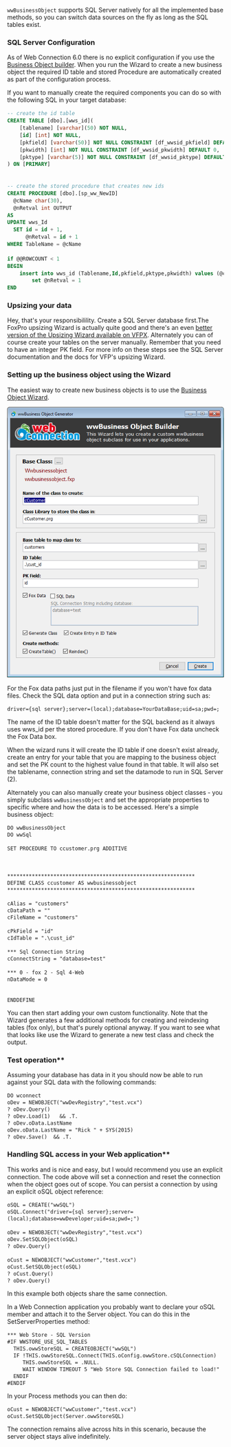 ﻿`wwBusinessObject` supports SQL Server natively for all the implemented base methods, so you can switch data sources on the fly as long as the SQL tables exist.

### SQL Server Configuration
As of Web Connection 6.0 there is no explicit configuration if you use the [Business Object builder](VFPS://Topic/_0GZ1C88OH). When you run the Wizard to create a new business object the required ID table and stored Procedure are automatically created as part of the configuration process.

If you want to manually create the required components you can do so with the following SQL in your target database:

```sql
-- create the id table
CREATE TABLE [dbo].[wws_id](
	[tablename] [varchar](50) NOT NULL,
	[id] [int] NOT NULL,
	[pkfield] [varchar(50)] NOT NULL CONSTRAINT [df_wwsid_pkfield] DEFAULT '',
	[pkwidth] [int] NOT NULL CONSTRAINT [df_wwsid_pkwidth] DEFAULT 0,
	[pktype] [varchar(5)] NOT NULL CONSTRAINT [df_wwsid_pktype] DEFAULT ''
) ON [PRIMARY]


-- create the stored procedure that creates new ids
CREATE PROCEDURE [dbo].[sp_ww_NewID]
  @cName char(30),
  @nRetval int OUTPUT
AS
UPDATE wws_Id 
  SET id = id + 1,
      @nRetval = id + 1
WHERE TableName = @cName

if @@ROWCOUNT < 1
BEGIN
	insert into wws_id (Tablename,Id,pkfield,pktype,pkwidth) values (@cName,1,'','',0)
		set @nRetval = 1
END
```

### Upsizing your data
Hey, that's your responsibilility. Create a SQL Server database first.The FoxPro upsizing Wizard is actually quite good and there's an even <a href="https://github.com/VFPX/UpsizingWizard" target="top">better version of the Upsizing Wizard available on VFPX</a>. Alternately you can of course create your tables on the server manually. Remember that you need to have an integer PK field. For more info on these steps see the SQL Server documentation and the docs for VFP's upsizing Wizard.

### Setting up the business object using the Wizard
The easiest way to create new business objects is to use the [Business Object Wizard](VFPS://Topic/_0GZ1C88OH).

![](IMAGES/misc/BusObjectBuilder.png)


For the Fox data paths just put in the filename if you won't have fox data files. Check the SQL data option and put in a connection string such as:

```
driver={sql server};server=(local);database=YourDataBase;uid=sa;pwd=;
```

The name of the ID table doesn't matter for the SQL backend as it always uses wws_id per the stored procedure.
If you don't have Fox data uncheck the Fox Data box. 

When the wizard runs it will create the ID table if one doesn't exist already, create an entry for your table that you are mapping to the business object and set the PK count to the highest value found in that table. It will also set the tablename, connection string and set the datamode to run in SQL Server (2).


Alternately you can also manually create your business object classes - you simply subclass `wwBusinessObject` and set the appropriate properties to specific where and how the data is to be accessed. Here's a simple business object:

```foxpro
DO wwBusinessObject
DO wwSql

SET PROCEDURE TO ccustomer.prg ADDITIVE



*************************************************************
DEFINE CLASS ccustomer AS wwbusinessobject
*************************************************************

cAlias = "customers"
cDataPath = ""
cFileName = "customers"

cPkField = "id"
cIdTable = ".\cust_id"

*** Sql Connection String
cConnectString = "database=test"

*** 0 - fox 2 - Sql 4-Web
nDataMode = 0


ENDDEFINE
```

You can then start adding your own custom functionality.  Note that the Wizard generates a few additional methods for creating and reindexing tables (fox only), but that's purely optional anyway. If you want to see what that looks like use the Wizard to generate a new test class and check the output.

### Test operation**  
Assuming your database has data in it you should now be able to run against your SQL data with the following commands:

```foxpro
DO wconnect
oDev = NEWOBJECT("wwDevRegistry","test.vcx")
? oDev.Query()
? oDev.Load(1)   && .T.
? oDev.oData.LastName
oDev.oData.LastName = "Rick " + SYS(2015)
? oDev.Save()  && .T.
```

### Handling SQL access in your Web application**  
This works and is nice and easy, but I would recommend you use an explicit connection. The code above will set a connection and reset the connection when the object goes out of scope. You can persist a connection by using an explicit oSQL object reference:

```foxpro
oSQL = CREATE("wwSQL")
oSQL.Connect("driver={sql server};server=(local);database=wwDeveloper;uid=sa;pwd=;")

oDev = NEWOBJECT("wwDevRegistry","test.vcx")
oDev.SetSQLObject(oSQL)
? oDev.Query()

oCust = NEWOBJECT("wwCustomer","test.vcx")
oCust.SetSQLObject(oSQL)
? oCust.Query()
? oDev.Query()
```

In this example both objects share the same connection.

In a Web Connection application you probably want to declare your oSQL member and attach it to the Server object. You can do this in the SetServerProperties method:

```foxpro
*** Web Store - SQL Version
#IF WWSTORE_USE_SQL_TABLES
  THIS.owwStoreSQL = CREATEOBJECT("wwSQL")
  IF !THIS.owwStoreSQL.Connect(THIS.oConfig.owwStore.cSQLConnection)
     THIS.owwStoreSQL = .NULL.
     WAIT WINDOW TIMEOUT 5 "Web Store SQL Connection failed to load!"
  ENDIF
#ENDIF
```

In your Process methods you can then do:

```foxpro
oCust = NEWOBJECT("wwCustomer","test.vcx")
oCust.SetSQLObject(Server.owwStoreSQL)
```

The connection remains alive across hits in this scenario, because the server object stays alive indefinitely.